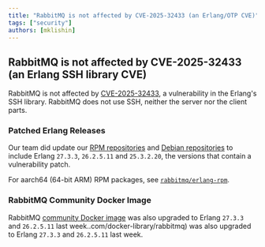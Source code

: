 ```yaml
---
title: "RabbitMQ is not affected by CVE-2025-32433 (an Erlang/OTP CVE)"
tags: ["security"]
authors: [mklishin]
---
```


## RabbitMQ is not affected by CVE-2025-32433 (an Erlang SSH library CVE)

RabbitMQ is not affected by [CVE-2025-32433](https://github.com/erlang/otp/security/advisories/GHSA-37cp-fgq5-7wc2),
a vulnerability in the Erlang's SSH library. RabbitMQ does not use SSH, neither the server nor the client parts.

### Patched Erlang Releases

Our team did update our [RPM repositories](https://rabbitmq.com/docs/install-rpm) and [Debian repositories](https://www.rabbitmq.com/docs/install-debian) to include Erlang `27.3.3`, `26.2.5.11` and `25.3.2.20`, the versions that contain a vulnerability patch.

For aarch64 (64-bit ARM) RPM packages, see [`rabbitmq/erlang-rpm`](https://github.com/rabbitmq/erlang-rpm/releases).

### RabbitMQ Community Docker Image

RabbitMQ [community Docker image](https://github.com/docker-library/rabbitmq) was also upgraded to Erlang `27.3.3` and `26.2.5.11` last week..com/docker-library/rabbitmq)
was also upgraded to Erlang `27.3.3` and `26.2.5.11` last week.
